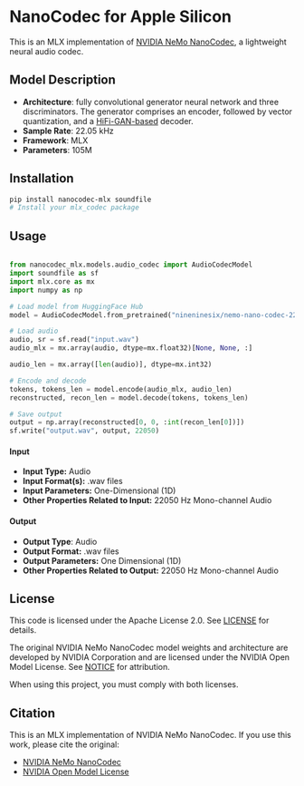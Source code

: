 # NanoCodec for Apple Silicon

This is an MLX implementation of [NVIDIA NeMo NanoCodec](https://huggingface.co/nvidia/nemo-nano-codec-22khz-0.6kbps-12.5fps), a lightweight neural audio codec.

## Model Description

- **Architecture**: fully convolutional generator neural network and three discriminators. The generator comprises an encoder, followed by vector quantization, and a [HiFi-GAN-based](https://arxiv.org/abs/2010.05646) decoder.
- **Sample Rate**: 22.05 kHz
- **Framework**: MLX
- **Parameters**: 105M

## Installation

```bash
pip install nanocodec-mlx soundfile
# Install your mlx_codec package
```

## Usage

```python

from nanocodec_mlx.models.audio_codec import AudioCodecModel
import soundfile as sf
import mlx.core as mx
import numpy as np

# Load model from HuggingFace Hub
model = AudioCodecModel.from_pretrained("nineninesix/nemo-nano-codec-22khz-0.6kbps-12.5fps-MLX")

# Load audio
audio, sr = sf.read("input.wav")
audio_mlx = mx.array(audio, dtype=mx.float32)[None, None, :]

audio_len = mx.array([len(audio)], dtype=mx.int32)

# Encode and decode
tokens, tokens_len = model.encode(audio_mlx, audio_len)
reconstructed, recon_len = model.decode(tokens, tokens_len)

# Save output
output = np.array(reconstructed[0, 0, :int(recon_len[0])])
sf.write("output.wav", output, 22050)
```

#### Input
  - **Input Type:** Audio 
  - **Input Format(s):** .wav files
  - **Input Parameters:** One-Dimensional (1D)
  - **Other Properties Related to Input:** 22050 Hz Mono-channel Audio

#### Output
  - **Output Type**: Audio
  - **Output Format:** .wav files
  - **Output Parameters:** One Dimensional (1D)
  - **Other Properties Related to Output:** 22050 Hz Mono-channel Audio

## License

This code is licensed under the Apache License 2.0. See [LICENSE](LICENSE) for details.

The original NVIDIA NeMo NanoCodec model weights and architecture are developed by NVIDIA Corporation and are licensed under the NVIDIA Open Model License. See [NOTICE](NOTICE) for attribution.

When using this project, you must comply with both licenses.

## Citation

This is an MLX implementation of NVIDIA NeMo NanoCodec. If you use this work, please cite the original:

- [NVIDIA NeMo NanoCodec](https://huggingface.co/nvidia/nemo-nano-codec-22khz-0.6kbps-12.5fps)
- [NVIDIA Open Model License](https://developer.download.nvidia.com/licenses/nvidia-open-model-license-agreement-june-2024.pdf)


